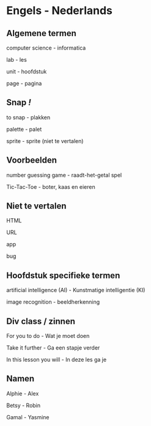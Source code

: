 # Engels - Nederlands

## Algemene termen
computer science - informatica

lab - les

unit - hoofdstuk

page - pagina

## Snap *!*

to snap - plakken

palette - palet

sprite - sprite (niet te vertalen)

## Voorbeelden

number guessing game - raadt-het-getal spel

Tic-Tac-Toe - boter, kaas en eieren

## Niet te vertalen
HTML

URL 

app 

bug

## Hoofdstuk specifieke termen
artificial intelligence (AI) - Kunstmatige intelligentie (KI)

image recognition - beeldherkenning

## Div class / zinnen

For you to do - Wat je moet doen

Take it further - Ga een stapje verder

In this lesson you will - In deze les ga je

## Namen
Alphie - Alex

Betsy - Robin

Gamal - Yasmine
